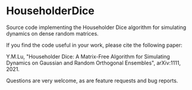 # HouseholderDice

Source code implementing the Householder Dice algorithm for simulating dynamics on dense random matrices.

If you find the code useful in your work, please cite the following paper:

Y.M.Lu, "Householder Dice: A Matrix-Free Algorithm for Simulating Dynamics on
Gaussian and Random Orthogonal Ensembles", arXiv:1111, 2021.

Questions are very welcome, as are feature requests and bug reports.
